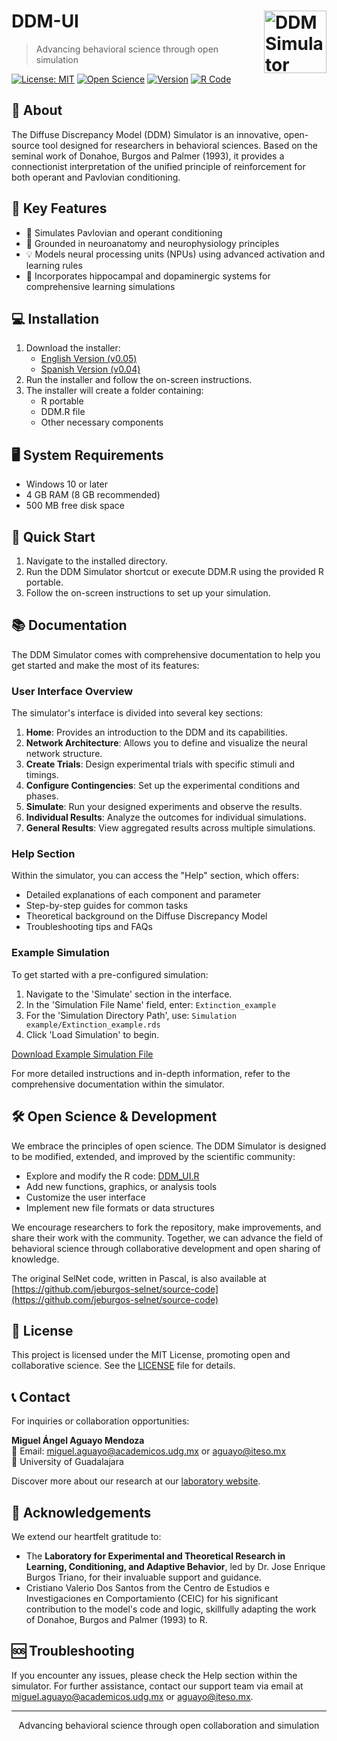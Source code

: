 # DDM-UI <img src="images/icon.ico" alt="DDM Simulator Logo" width="100" align="right"/>

> Advancing behavioral science through open simulation

[![License: MIT](https://img.shields.io/badge/License-MIT-yellow.svg)](https://opensource.org/licenses/MIT)
[![Open Science](https://img.shields.io/badge/Open-Science-blue.svg)](https://en.wikipedia.org/wiki/Open_science)
[![Version](https://img.shields.io/badge/version-0.05-green.svg)](https://drive.google.com/file/d/1_g1aYD9k8oR31n-Mi2L1dPRHYOjSSriN/view?usp=sharing)
[![R Code](https://img.shields.io/badge/R_Code-Download-blue.svg)](R/DDM_UI.R)

## 🌟 About

The Diffuse Discrepancy Model (DDM) Simulator is an innovative, open-source tool designed for researchers in behavioral sciences. Based on the seminal work of Donahoe, Burgos and Palmer (1993), it provides a connectionist interpretation of the unified principle of reinforcement for both operant and Pavlovian conditioning.

## 🚀 Key Features

- 🧠 Simulates Pavlovian and operant conditioning
- 🔬 Grounded in neuroanatomy and neurophysiology principles
- 💡 Models neural processing units (NPUs) using advanced activation and learning rules
- 🔄 Incorporates hippocampal and dopaminergic systems for comprehensive learning simulations

## 💻 Installation

1. Download the installer:
   - [English Version (v0.05)](https://drive.google.com/file/d/1_g1aYD9k8oR31n-Mi2L1dPRHYOjSSriN/view?usp=sharing)
   - [Spanish Version (v0.04)](https://drive.google.com/file/d/1gy456KA_bwoXmhocAvuYWLrurgJ-OUnx/view?usp=sharing)
2. Run the installer and follow the on-screen instructions.
3. The installer will create a folder containing:
   - R portable
   - DDM.R file
   - Other necessary components

## 🖥️ System Requirements

- Windows 10 or later
- 4 GB RAM (8 GB recommended)
- 500 MB free disk space

## 🏁 Quick Start

1. Navigate to the installed directory.
2. Run the DDM Simulator shortcut or execute DDM.R using the provided R portable.
3. Follow the on-screen instructions to set up your simulation.

## 📚 Documentation

The DDM Simulator comes with comprehensive documentation to help you get started and make the most of its features:

### User Interface Overview

The simulator's interface is divided into several key sections:

1. **Home**: Provides an introduction to the DDM and its capabilities.
2. **Network Architecture**: Allows you to define and visualize the neural network structure.
3. **Create Trials**: Design experimental trials with specific stimuli and timings.
4. **Configure Contingencies**: Set up the experimental conditions and phases.
5. **Simulate**: Run your designed experiments and observe the results.
6. **Individual Results**: Analyze the outcomes for individual simulations.
7. **General Results**: View aggregated results across multiple simulations.

### Help Section

Within the simulator, you can access the "Help" section, which offers:

- Detailed explanations of each component and parameter
- Step-by-step guides for common tasks
- Theoretical background on the Diffuse Discrepancy Model
- Troubleshooting tips and FAQs

### Example Simulation

To get started with a pre-configured simulation:

1. Navigate to the 'Simulate' section in the interface.
2. In the 'Simulation File Name' field, enter: `Extinction_example`
3. For the 'Simulation Directory Path', use: `Simulation example/Extinction_example.rds`
4. Click 'Load Simulation' to begin.

[Download Example Simulation File](Simulation%20example/Extinction_example.rds)

For more detailed instructions and in-depth information, refer to the comprehensive documentation within the simulator.

## 🛠️ Open Science & Development

We embrace the principles of open science. The DDM Simulator is designed to be modified, extended, and improved by the scientific community:

- Explore and modify the R code: [DDM_UI.R](R/DDM_UI.R)
- Add new functions, graphics, or analysis tools
- Customize the user interface
- Implement new file formats or data structures

We encourage researchers to fork the repository, make improvements, and share their work with the community. Together, we can advance the field of behavioral science through collaborative development and open sharing of knowledge.

The original SelNet code, written in Pascal, is also available at [https://github.com/jeburgos-selnet/source-code](https://github.com/jeburgos-selnet/source-code)

## 📄 License

This project is licensed under the MIT License, promoting open and collaborative science. See the [LICENSE](LICENSE) file for details.

## 📞 Contact

For inquiries or collaboration opportunities:

**Miguel Ángel Aguayo Mendoza**  
📧 Email: miguel.aguayo@academicos.udg.mx or aguayo@iteso.mx  
🏫 University of Guadalajara

Discover more about our research at our [laboratory website](http://www.ceic.cucba.udg.mx/Investigacion/laboratorios?id=13).

## 🙏 Acknowledgements

We extend our heartfelt gratitude to:

- The **Laboratory for Experimental and Theoretical Research in Learning, Conditioning, and Adaptive Behavior**, led by Dr. Jose Enrique Burgos Triano, for their invaluable support and guidance.
- Cristiano Valerio Dos Santos from the Centro de Estudios e Investigaciones en Comportamiento (CEIC) for his significant contribution to the model's code and logic, skillfully adapting the work of Donahoe, Burgos and Palmer (1993) to R.

## 🆘 Troubleshooting

If you encounter any issues, please check the Help section within the simulator. For further assistance, contact our support team via email at miguel.aguayo@academicos.udg.mx or aguayo@iteso.mx.

---

<p align="center">
  Advancing behavioral science through open collaboration and simulation
</p>
